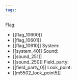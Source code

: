 ```yaml
---
tags:
---
```

Flag:
- [[flag_10600]]
- [[flag_10601]]
- [[flag_10610]]
System:
- [[system_40]]
Sound:
- [[sound_251]]
- [[sound_250]]
Field_party:
- [[field_party_0]]
Look_point:
- [[m5502_look_point5]]
